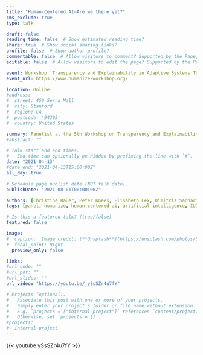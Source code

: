 ```yaml
---
title: "Human-Centered AI—Are we there yet?"
cms_exclude: true
type: talk

draft: false
reading_time: false  # Show estimated reading time?
share: true  # Show social sharing links?
profile: false  # Show author profile?
commentable: false  # Allow visitors to comment? Supported by the Page, Post, and Docs content types.
editable: false  # Allow visitors to edit the page? Supported by the Page, Post, and Docs content types.

event: Workshop 'Transparency and Explainability in Adaptive Systems Through User Modelling Grounded in Psychological Theory (HUMANIZE 2021)'
event_url: https://www.humanize-workshop.org/

location: Online
#address:
#  street: 450 Serra Mall
#  city: Stanford
#  region: CA
#  postcode: '94305'
#  country: United States

summary: Panelist at the 5th Workshop on Transparency and Explainability in Adaptive Systems through User Modeling Grounded in Psychological Theory (HUMANIZE 2021).
#abstract: ""

# Talk start and end times.
#   End time can optionally be hidden by prefixing the line with `#`.
date: "2021-04-13"
#date_end: "2021-04-13T15:00:00Z"
all_day: true

# Schedule page publish date (NOT talk date).
publishDate: "2021-08-01T00:00:00Z"

authors: [Christine Bauer, Peter Knees, Elisabeth Lex, Dimitris Sacharidis]
tags: [panel, humanize, human-centered ai, artificial intelligence, IUI]

# Is this a featured talk? (true/false)
featured: false

image:
#  caption: 'Image credit: [**Unsplash**](https://unsplash.com/photos/bzdhc5b3Bxs)'
#  focal_point: Right
  preview_only: false

links:
#url_code: ""
#url_pdf: ""
#url_slides: ""
url_video: "https://youtu.be/_ySsSZr4u7fY"

# Projects (optional).
#   Associate this post with one or more of your projects.
#   Simply enter your project's folder or file name without extension.
#   E.g. `projects = ["internal-project"]` references `content/project/deep-learning/index.md`.
#   Otherwise, set `projects = []`.
#projects:
#- internal-project
---
```


{{< youtube ySsSZr4u7fY >}}

